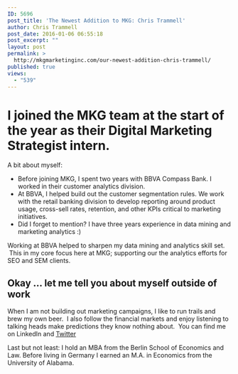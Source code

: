 ```yaml
---
ID: 5696
post_title: 'The Newest Addition to MKG: Chris Trammell'
author: Chris Trammell
post_date: 2016-01-06 06:55:18
post_excerpt: ""
layout: post
permalink: >
  http://mkgmarketinginc.com/our-newest-addition-chris-trammell/
published: true
views:
  - "539"
---
```

<h1>I joined the MKG team at the start of the year as their Digital Marketing Strategist intern.</h1>
A bit about myself:
<ul>
	<li>Before joining MKG, I spent two years with BBVA Compass Bank. I worked in their customer analytics division.</li>
	<li>At BBVA, I helped build out the customer segmentation rules. We work with the retail banking division to develop reporting around product usage, cross-sell rates, retention, and other KPIs critical to marketing initiatives.</li>
	<li>Did I forget to mention? I have three years experience in data mining and marketing analytics :)</li>
</ul>
Working at BBVA helped to sharpen my data mining and analytics skill set.  This in my core focus here at MKG; supporting our the analytics efforts for SEO and SEM clients.
<h2>Okay ... let me tell you about myself outside of work</h2>
When I am not building out marketing campaigns, I like to run trails and brew my own beer.  I also follow the financial markets and enjoy listening to talking heads make predictions they know nothing about.  You can find me on LinkedIn and <a href="http://twitter.com/@T_rammell" target="_blank">Twitter</a>

Last but not least: I hold an MBA from the Berlin School of Economics and Law. Before living in Germany I earned an M.A. in Economics from the University of Alabama.